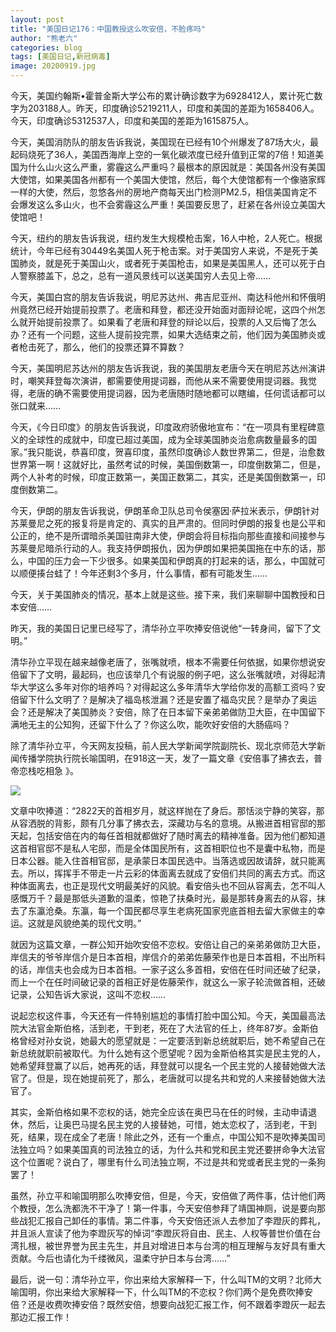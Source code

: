 ```yaml
---
layout: post
title: "美国日记176：中国教授这么吹安倍，不脸疼吗"
author: "熊老六"
categories: blog
tags: [美国日记,新冠病毒]
image: 20200919.jpg
---
```

今天，美国约翰斯•霍普金斯大学公布的累计确诊数字为6928412人，累计死亡数字为203188人。昨天，印度确诊5219211人，印度和美国的差距为1658406人。今天，印度确诊5312537人，印度和美国的差距为1615875人。

今天，美国消防队的朋友告诉我说，美国现在已经有10个州爆发了87场大火，最起码烧死了36人，美国西海岸上空的一氧化碳浓度已经升值到正常的7倍！知道美国为什么山火这么严重，雾霾这么严重吗？最根本的原因就是：美国各州没有美国大使馆，如果美国各州都有一个美国大使馆，然后，每个大使馆都有一个像骆家辉一样的大使，然后，忽悠各州的房地产商每天出门检测PM2.5，相信美国肯定不会爆发这么多山火，也不会雾霾这么严重！美国要反思了，赶紧在各州设立美国大使馆吧！

今天，纽约的朋友告诉我说，纽约发生大规模枪击案，16人中枪，2人死亡。根据统计，今年已经有30449名美国人死于枪击案。对于美国穷人来说，不是死于美国肺炎，就是死于美国山火，或者死于美国枪击，如果是美国黑人，还可以死于白人警察膝盖下，总之，总有一道风景线可以送美国穷人去见上帝……

今天，美国白宫的朋友告诉我说，明尼苏达州、弗吉尼亚州、南达科他州和怀俄明州竟然已经开始提前投票了。老唐和拜登，都还没开始面对面辩论呢，这四个州怎么就开始提前投票了。如果看了老唐和拜登的辩论以后，投票的人又后悔了怎么办？还有一个问题，这些人提前投完票，如果大选结束之前，他们因为美国肺炎或者枪击死了，那么，他们的投票还算不算数？

今天，美国明尼苏达州的朋友告诉我说，我的美国朋友老唐今天在明尼苏达州演讲时，嘲笑拜登每次演讲，都需要使用提词器，而他从来不需要使用提词器。我觉得，老唐的确不需要使用提词器，因为老唐随时随地都可以瞎编，任何谎话都可以张口就来……

今天，《今日印度》的朋友告诉我说，印度政府骄傲地宣布：“在一项具有里程碑意义的全球性的成就中，印度已超过美国，成为全球美国肺炎治愈病数量最多的国家。”我只能说，恭喜印度，贺喜印度，虽然印度确诊人数世界第二，但是，治愈数世界第一啊！这就好比，虽然考试的时候，美国倒数第一，印度倒数第二，但是，两个人补考的时候，印度正数第一，美国正数第二，其实，还是美国倒数第一，印度倒数第二。

今天，伊朗的朋友告诉我说，伊朗革命卫队总司令侯塞因·萨拉米表示，伊朗针对苏莱曼尼之死的报复将是肯定的、真实的且严肃的。但同时伊朗的报复也是公平和公正的，绝不是所谓暗杀美国驻南非大使，伊朗会将目标指向那些直接和间接参与苏莱曼尼暗杀行动的人。我支持伊朗报仇，因为伊朗如果把美国拖在中东的话，那么，中国的压力会一下少很多。如果美国和伊朗真的打起来的话，那么，中国就可以顺便揍台蛙了！今年还剩3个多月，什么事情，都有可能发生……

今天，关于美国肺炎的情况，基本上就是这些。接下来，我们来聊聊中国教授和日本安倍……

昨天，我的美国日记里已经写了，清华孙立平吹捧安倍说他“一转身间，留下了文明。”

清华孙立平现在越来越像老唐了，张嘴就喷，根本不需要任何依据，如果你想说安倍留下了文明，最起码，也应该举几个有说服的例子吧，这么张嘴就喷，对得起清华大学这么多年对你的培养吗？对得起这么多年清华大学给你发的高额工资吗？安倍留下什么文明了？是解决了福岛核泄漏？还是安置了福岛灾民？是举办了奥运会？还是解决了美国肺炎？安倍，除了在日本留下亲弟弟做防卫大臣，在中国留下满地无主的公知狗，还留下什么了？你这么吹，能吹好安倍的大肠癌吗？

除了清华孙立平，今天网友投稿，前人民大学新闻学院副院长、现北京师范大学新闻传播学院执行院长喻国明，在918这一天，发了一篇文章《安倍事了拂衣去，普帝恋栈吃相急 》。

![]({{site.url}}/assets/img/微信图片_20201031142450.png)  

文章中吹捧道：“2822天的首相岁月，就这样抛在了身后。那恬淡宁静的笑容，那从容洒脱的背影，颇有几分事了拂衣去，深藏功与名的意境。从搬进首相官邸的那天起，包括安倍在内的每任首相就都做好了随时离去的精神准备。因为他们都知道这首相官邸不是私人宅邸，而是全体国民所有，这首相职位也不是囊中私物，而是日本公器。能入住首相官邸，是承蒙日本国民选中。当落选或因故请辞，就只能离去。所以，挥挥手不带走一片云彩的体面离去就成了安倍们共同的离去方式。而这种体面离去，也正是现代文明最美好的风貌。看安倍头也不回从容离去，怎不叫人感慨万千？最是那低头道歉的温柔，惊艳了扶桑时光，最是那转身离去的从容，抹去了东瀛沧桑。东瀛，每一个国民都尽享生老病死国家兜底首相去留大家做主的幸运。这就是风貌绝美的现代文明。”

就因为这篇文章，一群公知开始吹安倍不恋权。安倍让自己的亲弟弟做防卫大臣，岸信夫的爷爷岸信介是日本首相，岸信介的弟弟佐藤荣作也是日本首相，不出所料的话，岸信夫也会成为日本首相。一家子这么多首相，安倍在任时间还破了纪录，而上一个在任时间破记录的首相正好是佐藤荣作，就这么一家子轮流做首相，还破记录，公知告诉大家说，这叫不恋权……

说起恋权这件事，今天还有一件特别尴尬的事情打脸中国公知。今天，美国最高法院大法官金斯伯格，活到老，干到老，死在了大法官的任上，终年87岁。金斯伯格曾经对孙女说，她最大的愿望就是：一定要活到新总统就职后，她不希望自己在新总统就职前被取代。为什么她有这个愿望呢？因为金斯伯格其实是民主党的人，她希望拜登赢了以后，她再死的话，拜登就可以提名一个民主党的人接替她做大法官了。但是，现在她提前死了，那么，老唐就可以提名共和党的人来接替她做大法官了。

其实，金斯伯格如果不恋权的话，她完全应该在奥巴马在任的时候，主动申请退休，然后，让奥巴马提名民主党的人接替她，可惜，她太恋权了，活到老，干到死，结果，现在成全了老唐！除此之外，还有一个重点，中国公知不是吹捧美国司法独立吗？如果美国真的司法独立的话，为什么共和党和民主党还要拼命争大法官这个位置呢？说白了，哪里有什么司法独立啊，不过是共和党或者民主党的一条狗罢了！

虽然，孙立平和喻国明那么吹捧安倍，但是，今天，安倍做了两件事，估计他们两个教授，怎么洗都洗不干净了！第一件事，今天安倍参拜了靖国神厕，说是要向那些战犯汇报自己卸任的事情。第二件事，今天安倍还派人去参加了李蹬灰的葬礼，并且派人宣读了他为李蹬灰写的悼词“李蹬灰将自由、民主、人权等普世价值在台湾扎根，被世界誉为民主先生，并且对增进日本与台湾的相互理解与友好具有重大贡献。今后也请化为千缕微风，温柔守护日本与台湾……”

最后，说一句：清华孙立平，你出来给大家解释一下，什么叫TM的文明？北师大喻国明，你出来给大家解释一下，什么叫TM的不恋权？你们两个是免费吹捧安倍？还是收费吹捧安倍？既然安倍，想要向战犯汇报工作，何不跟着李蹬灰一起去那边汇报工作！